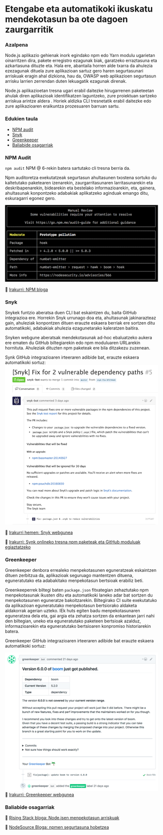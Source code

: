 # Etengabe eta automatikoki ikuskatu mendekotasun ba ote dagoen zaurgarritik

### Azalpena

Node.js aplikazio gehienak inork egindako npm edo Yarn modulu ugarietan oinarritzen dira, pakete erregistro ezagunak biak, garatzeko erraztasuna eta azkartasuna dituzte eta. Hala ere, abantaila horren alde txarra da ahulezia ezezagunak dituela zure aplikazioan sartuz gero haren segurtasunari arriskuak eragin ahal dizkiona, hau da, OWASP web aplikazioen segurtasun arrisku larrien zerrendan duten lekuagatik ezagunak direnak.

Node.js aplikazioetan tresna ugari erabil daitezke hirugarrenen paketeetan ahulak diren aplikazioak identifikatzen laguntzeko, zure proiektuan sartzeko arriskua arintze aldera . Horiek aldizka CLI tresnetatik erabil daitezke edo zure aplikazioaren eraikuntza prozesuaren barruan sartu.

### Edukien taula

- [NPM audit](#npm-audit)
- [Snyk](#snyk)
- [Greenkeeper](#greenkeeper)
- [Baliabide osagarriak](#baliabide-osagarriak)

### NPM Audit

`npm audit` NPM @ 6-rekin batera sartutako cli tresna berria da.

Npm auditoretza exekutatzeak segurtasun ahultasunen txostena sortuko du kaltetutako paketearen izenarekin, zaurgarritasunaren larritasunarekin eta deskribapenarekin, bidearekin eta bestelako informazioarekin, eta, gainera, ahultasunak konpontzeko adabakiak aplikatzeko aginduak emango ditu, eskuragarri egonez gero.

![npm audit adibidea](/assets/images/npm-audit.png)

🔗 [Irakurri: NPM bloga](https://docs.npmjs.com/getting-started/running-a-security-audit)

### Snyk

Snykek funtzio aberatsa duen CLI bat eskaintzen du, baita GitHub integrazioa ere. Horrekin Snyk urrunago doa eta, ahultasunak jakinarazteaz gain, ahuleziak konpontzen dituen erauzte eskaera berriak ere sortzen ditu automatikoki, adabakiak ahulezia ezagunetarako kaleratzen baitira.

Snyken webgune aberatsak mendekotasunak ad-hoc ebaluatzeko aukera ere ematen du GitHub biltegiarekin edo npm moduluaren URLarekin hornituta. Ahuleziak dituzten npm paketeak ere bila ditzakezu zuzenean.

Synk GitHub integrazioaren irteeraren adibide bat, erauzte eskaera automatikoki sortuz:
![snyk GitHub adibidea](/assets/images/snyk.png)

🔗 [ Irakurri hemen: Snyk webgunea](https://snyk.io/)

🔗 [Irakurri: Synk onlineko tresna npm paketeak eta GitHub moduluak egiaztatzeko](https://snyk.io/test)

### Greenkeeper

Greenkeeper denbora errealeko menpekotasunen eguneratzeak eskaintzen dituen zerbitzua da, aplikazioak seguruago mantentzen dituena, eguneratutako eta adabakitako menpekotasun bertsioak erabiliz beti.

Greenkeeperrek biltegi baten `package.json` fitxategian zehaztutako npm menpekotasunak ikusten ditu eta automatikoki laneko adar bat sortzen du menpekotasunen eguneratze bakoitzarekin. Biltegirako CI suite exekutatuko da aplikazioan eguneratutako menpekotasun bertsiorako aldaketa aldakorrak agerian uzteko. IEk huts egiten badu menpekotasunaren eguneratzea dela eta, gai argia eta zehatza sortzen da enkantean jarri nahi den biltegian, uneko eta eguneratutako paketeen bertsioak azalduz, informazioarekin eta eguneratutako bertsioaren konpromiso historiarekin batera.

Greenkeeper GitHub integrazioaren irteeraren adibide bat erauzte eskaera automatikoki sortuz:

![synk github adibidea](/assets/images/greenkeeper.png)
🔗 [Irakurri: Greenkeeper webgunea](https://greenkeeper.io/)

### Baliabide osagarriak

🔗 [Rising Stack bloga: Node.jsen menpekotasun arriskuak](https://blog.risingstack.com/controlling-node-js-security-risk-npm-dependencies/)

🔗 [NodeSource Bloga: npmen  segurtasuna hobetzea](https://nodesource.com/blog/how-to-reduce-risk-and-improve-security-around-npm)
